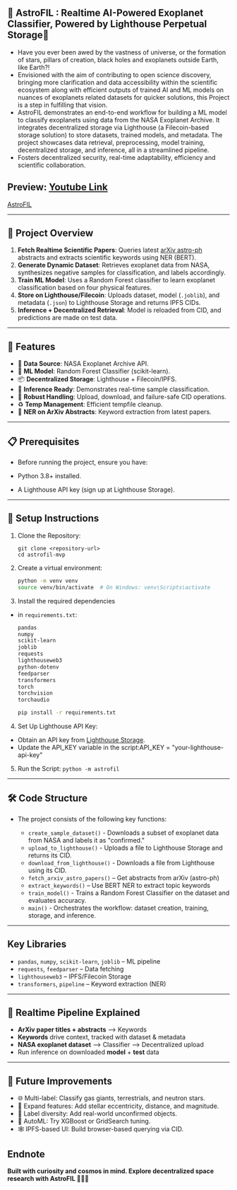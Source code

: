 ## 🌌 AstroFIL : Realtime AI-Powered Exoplanet Classifier, Powered by Lighthouse Perpetual Storage🌌
- Have you ever been awed by the vastness of universe, or the formation of stars, pillars of creation, black holes and exoplanets outside Earth, like Earth?!
- Envisioned with the aim of contributing to open science discovery, bringing more clarification and data accessibility within the scientific ecosystem along with efficient outputs of trained AI and ML models on nuances of exoplanets related datasets for quicker solutions, this Project is a step in fulfilling that vision. 
- AstroFIL demonstrates an end-to-end workflow for building a ML model to classify exoplanets using data from the NASA Exoplanet Archive. It integrates decentralized storage via Lighthouse (a Filecoin-based storage solution) to store datasets, trained models, and metadata. The project showcases data retrieval, preprocessing, model training, decentralized storage, and inference, all in a streamlined pipeline.
- Fosters decentralized security, real-time adaptability, efficiency and scientific collaboration.

## Preview: [Youtube Link](https://youtu.be/UA7_ffr4nYs?si=_0dy7OzzlF-HN5zl)

[AstroFIL](https://github.com/user-attachments/assets/b974f9c5-613d-4935-b699-5122cda027ef)

---

## 🌌 Project Overview

1. **Fetch Realtime Scientific Papers**: Queries latest [arXiv astro-ph](https://arxiv.org/list/astro-ph/new) abstracts and extracts scientific keywords using NER (BERT).
2. **Generate Dynamic Dataset**: Retrieves exoplanet data from NASA, synthesizes negative samples for classification, and labels accordingly.
3. **Train ML Model**: Uses a Random Forest classifier to learn exoplanet classification based on four physical features.
4. **Store on Lighthouse/Filecoin**: Uploads dataset, model (`.joblib`), and metadata (`.json`) to Lighthouse Storage and returns IPFS CIDs.
5. **Inference + Decentralized Retrieval**: Model is reloaded from CID, and predictions are made on test data.

---

## 🎯 Features

- 🔭 **Data Source**: NASA Exoplanet Archive API.
- 🧠 **ML Model**: Random Forest Classifier (scikit-learn).
- 📦 **Decentralized Storage**: Lighthouse + Filecoin/IPFS.
- 🧪 **Inference Ready**: Demonstrates real-time sample classification.
- 🔐 **Robust Handling**: Upload, download, and failure-safe CID operations.
- ♻️ **Temp Management**: Efficient tempfile cleanup.
- 📰 **NER on ArXiv Abstracts**: Keyword extraction from latest papers.

---

## 📋 Prerequisites
- Before running the project, ensure you have:

- Python 3.8+ installed.
- A Lighthouse API key (sign up at Lighthouse Storage).

---

## 🚀 Setup Instructions

1. Clone the Repository:
    ```
    git clone <repository-url>
    cd astrofil-mvp
     ```

2. Create a virtual environment:

   ```bash
   python -m venv venv
   source venv/bin/activate  # On Windows: venv\Scripts\activate
   ```

3. Install the required dependencies
-  in `requirements.txt`:
    ```bash
    pandas
    numpy
    scikit-learn
    joblib
    requests
    lighthouseweb3
    python-dotenv
    feedparser
    transformers
    torch
    torchvision
    torchaudio
    ```

   ```bash
   pip install -r requirements.txt
   ```

4. Set Up Lighthouse API Key:

- Obtain an API key from [Lighthouse Storage](https://docs.lighthouse.storage/lighthouse-1/how-to/create-an-api-key).
- Update the API_KEY variable in the script:API_KEY = "your-lighthouse-api-key"

5. Run the Script:
`python -m astrofil`

---

## 🛠️ Code Structure
- The project consists of the following key functions:

   - `create_sample_dataset()` - Downloads a subset of exoplanet data from NASA and labels it as "confirmed."
   - `upload_to_lighthouse()` - Uploads a file to Lighthouse Storage and returns its CID.
   - `download_from_lighthouse()` - Downloads a file from Lighthouse using its CID.
   - `fetch_arxiv_astro_papers()` – Get abstracts from arXiv (astro-ph)
   - `extract_keywords()` – Use BERT NER to extract topic keywords
   - `train_model()` - Trains a Random Forest Classifier on the dataset and evaluates accuracy.
   - `main()` - Orchestrates the workflow: dataset creation, training, storage, and inference.

---

## Key Libraries

- `pandas`, `numpy`, `scikit-learn`, `joblib` – ML pipeline
- `requests`, `feedparser` – Data fetching
- `lighthouseweb3` – IPFS/Filecoin Storage
- `transformers`, `pipeline` – Keyword extraction (NER)

---

## 🧠 Realtime Pipeline Explained

- **ArXiv paper titles + abstracts** ⟶ Keywords
- **Keywords** drive context, tracked with dataset & metadata
- **NASA exoplanet dataset** ⟶ Classifier ⟶ Decentralized upload
- Run inference on downloaded **model** + **test** data

---

<!-- ## 📈 Workflow Diagram
- Below is a diagrammatic representation of the AstroFIL MVP workflow:
- 🌌 AstroFIL MVP Workflow

   
┌──────────────────────────────────────────────────────────────┐
│ 1. Fetch Data                                                │
│   ┌───────────────────────────────┐                          │
│   │ NASA Exoplanet Archive       │                          │
│   │ URL: .../pscomppars (CSV)    │                          │
│   └──────────────┬────────────────┘                          │
│                  │ GET Request (requests)                    │
└──────────────────┴───────────────────────────────────────────┘
                    ↓
┌──────────────────────────────────────────────────────────────┐
│ 2. Preprocess Data                                           │
│   - Read CSV (pandas)                                        │
│   - Drop NaN values                                          │
│   - Add 'planet_type' = 1                                    │
│   - Save as exoplanet.csv (tempfile)                         │
└──────────────────────────────────────────────────────────────┘
                    ↓
┌──────────────────────────────────────────────────────────────┐
│ 3. Upload Dataset to Lighthouse                              │
│   ┌───────────────────────────────┐                          │
│   │ Lighthouse Storage            │                          │
│   │ API: lighthouseweb3           │                          │
│   └──────────────┬────────────────┘                          │
│                  │ Upload exoplanet.csv                      │
│                  │ Return dataset_cid                        │
└──────────────────┴───────────────────────────────────────────┘
                    ↓
┌──────────────────────────────────────────────────────────────┐
│ 4. Train ML Model                                            │
│   - Load exoplanet.csv (pandas)                              │
│   - Features: pl_orbper, pl_rade, pl_bmasse, st_teff         │
│   - Target: planet_type                                      │
│   - Split data (train_test_split)                            │
│   - Train RandomForestClassifier (scikit-learn)              │
│   - Save model as exoplanet_model.joblib (joblib)            │
└──────────────────────────────────────────────────────────────┘
                    ↓
┌──────────────────────────────────────────────────────────────┐
│ 5. Upload Model to Lighthouse                                │
│   ┌───────────────────────────────┐                          │
│   │ Lighthouse Storage            │                          │
│   │ API: lighthouseweb3           │                          │
│   └──────────────┬────────────────┘                          │
│                  │ Upload exoplanet_model.joblib             │
│                  │ Return model_cid                          │
└──────────────────┴───────────────────────────────────────────┘
                    ↓
┌──────────────────────────────────────────────────────────────┐
│ 6. Create & Upload Metadata                                  │
│   - Metadata: title, model_cid, dataset_cid, accuracy, etc.   │
│   - Save as model_metadata.json (tempfile)                   │
│   - Upload to Lighthouse                                     │
│   - Return metadata_cid                                      │
└──────────────────────────────────────────────────────────────┘
                    ↓
┌──────────────────────────────────────────────────────────────┐
│ 7. Perform Inference                                         │
│   - Load test sample from trained data                       │
│   - Predict using trained model                              │
│   - Output: "Confirmed Exoplanet" or "Not Confirmed"         │
└──────────────────────────────────────────────────────────────┘


## Explanation of Workflow

- **Data Fetching**: The script queries the NASA Exoplanet Archive for 500 exoplanet records, retrieving orbital period (pl_orbper), radius (pl_rade), mass (pl_bmasse), and stellar temperature (st_teff).
- **Preprocessing**: The data is cleaned (NaN values removed) and labeled with planet_type = 1 (confirmed exoplanet). It’s saved as exoplanet.csv in a temporary directory.
- **Dataset Upload**: The CSV file is uploaded to Lighthouse, and a CID is returned for decentralized access.
- **Model Training**: A Random Forest Classifier is trained on the dataset, using the four features to predict planet_type. The model is serialized as exoplanet_model.joblib.
- **Model Upload**: The trained model is uploaded to Lighthouse, returning another CID.
- **Metadata Creation**: A JSON file (model_metadata.json) is created with details like the model’s title, CIDs, accuracy, and data source. This is also uploaded to Lighthouse.
- **Inference**: The script tests the model on a sample from the test set, printing the prediction.
-->

## 🌟 Future Improvements

- 🌐 Multi-label: Classify gas giants, terrestrials, and neutron stars.
- 🌌 Expand features: Add stellar eccentricity, distance, and magnitude.
- 🔄 Label diversity: Add real-world unconfirmed objects.
- 🧪 AutoML: Try XGBoost or GridSearch tuning.
- 🕸️ IPFS-based UI: Build browser-based querying via CID.


## Endnote
**Built with curiosity and cosmos in mind. Explore decentralized space research with AstroFIL 🌠😊😍**
